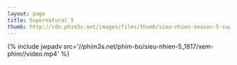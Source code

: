 ```yaml
---
layout: page
title: Supernatural 5
thumb: http://cdn.phim3s.net/images/films/thumb/sieu-nhien-season-5-supernatural-2009.jpg
---
```

{% include jwpadv src='//phim3s.net/phim-bo/sieu-nhien-5_1817/xem-phim//video.mp4' %}
